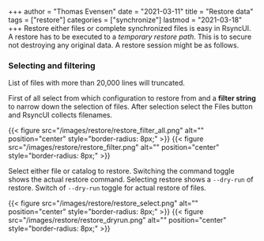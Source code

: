 +++
author = "Thomas Evensen"
date = "2021-03-11"
title =  "Restore data"
tags = ["restore"]
categories = ["synchronize"]
lastmod = "2021-03-18"
+++
Restore either files or complete synchronized files is easy in RsyncUI. A restore has to be executed to a *temporary restore path*. This is to secure not destroying any original data. A restore session might be as follows.

### Selecting and filtering

List of files with more than 20,000 lines will truncated. 

First of all select from which configuration to restore from and a **filter string** to narrow down the selection of files. After selection select the Files button and RsyncUI collects filenames.

{{< figure src="/images/restore/restore_filter_all.png" alt="" position="center" style="border-radius: 8px;" >}}
{{< figure src="/images/restore/restore_filter.png" alt="" position="center" style="border-radius: 8px;" >}}

Select either file or catalog to restore.  Switching the command toggle shows the actual restore command. Selecting restore shows a `--dry-run` of restore. Switch of `--dry-run` toggle for actual restore of files.

{{< figure src="/images/restore/restore_select.png" alt="" position="center" style="border-radius: 8px;" >}}
{{< figure src="/images/restore/restore_dryrun.png" alt="" position="center" style="border-radius: 8px;" >}}
